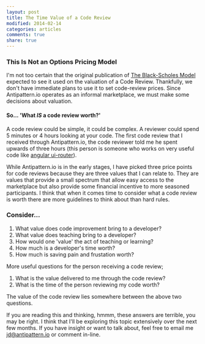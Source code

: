 ```yaml
---
layout: post
title: The Time Value of a Code Review
modified: 2014-02-14
categories: articles
comments: true
share: true
---
```

### This Is Not an Options Pricing Model 

I'm not too certain that the original publication of <a href="http://en.wikipedia.org/wiki/Black%E2%80%93Scholes_model">The Black-Scholes Model</a> expected to see it used on the valuation of a Code Review.  Thankfully, we don't have immediate plans to use it to set code-review prices.  Since Antipattern.io operates as an informal marketplace, we must make some decisions about valuation.

#### So... 'What <i>IS</i> a code review worth?'

A code review could be simple, it could be complex.  A reviewer could spend 5 minutes or 4 hours looking at your code.  The first code review that I received through Antipattern.io, the code reviewer told me he spent upwards of three hours (this person is someone who works on very useful code like <a href="https://github.com/angular-ui/ui-router/commit/c3d543aae43d4600512520a0d70723ac31f2cb62">angular ui-router</a>). 

While Antipattern.io is in the early stages, I have picked three price points for code reviews because they are three values that I can relate to.  They are values that provide a small spectrum that allow easy access to the marketplace but also provide some financial incentive to more seasoned participants.  I think that when it comes time to consider what a code review is worth there are more guidelines to think about than hard rules.

### Consider...

1. What value does code improvement bring to a developer?
1. What value does teaching bring to a developer?
1. How would one 'value' the act of teaching or learning?
1. How much is a developer's time worth?
1. How much is saving pain and frustation worth? 

More useful questions for the person receiving a code review;

1. What is the value delivered to me through the code review?
1. What is the time of the person reviewing my code worth?

The value of the code review lies somewhere between the above two questions.

If you are reading this and thinking, hmmm, these answers are terrible, you may be right.  I think that I'll be exploring this topic extensively over the next few months.  If you have insight or want to talk about, feel free to email me <a href="mailto:jd@antipattern.io">jd@antipattern.io</a> or comment in-line. 
